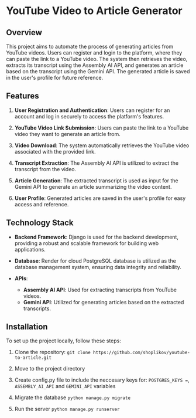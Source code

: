 # YouTube Video to Article Generator

## Overview

This project aims to automate the process of generating articles from YouTube videos. Users can register and login to the platform, where they can paste the link to a YouTube video. The system then retrieves the video, extracts its transcript using the Assembly AI API, and generates an article based on the transcript using the Gemini API. The generated article is saved in the user's profile for future reference.

## Features

1. **User Registration and Authentication**: Users can register for an account and log in securely to access the platform's features.

2. **YouTube Video Link Submission**: Users can paste the link to a YouTube video they want to generate an article from.

3. **Video Download**: The system automatically retrieves the YouTube video associated with the provided link.

4. **Transcript Extraction**: The Assembly AI API is utilized to extract the transcript from the video.

5. **Article Generation**: The extracted transcript is used as input for the Gemini API to generate an article summarizing the video content.

6. **User Profile**: Generated articles are saved in the user's profile for easy access and reference.

## Technology Stack

- **Backend Framework**: Django is used for the backend development, providing a robust and scalable framework for building web applications.
  
- **Database**: Render for cloud PostgreSQL database is utilized as the database management system, ensuring data integrity and reliability.
  
- **APIs**:
  - **Assembly AI API**: Used for extracting transcripts from YouTube videos.
  - **Gemini API**: Utilized for generating articles based on the extracted transcripts.

## Installation

To set up the project locally, follow these steps:

1. Clone the repository: ``` git clone https://github.com/shoplikov/youtube-to-article.git ```

2. Move to the project directory

3. Create config.py file to include the neccesary keys for: `POSTGRES_KEYS =`, `ASSEMBLY_AI_API` and `GEMINI_API` variables

3. Migrate the database
``` python manage.py migrate ```

4. Run the server
``` python manage.py runserver ```


